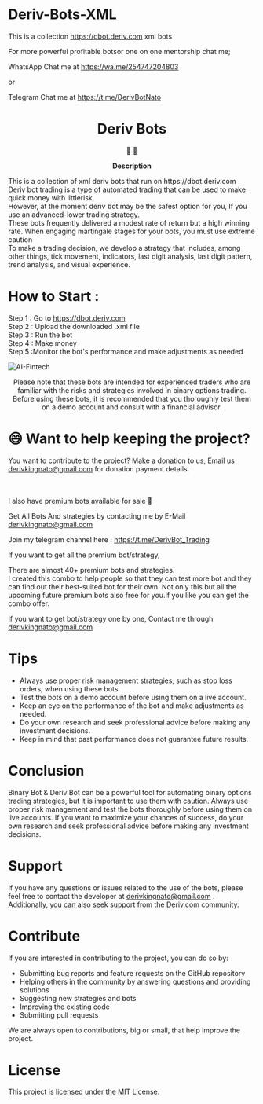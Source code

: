 # Deriv-Bots-XML
This is a collection https://dbot.deriv.com xml bots

For more powerful profitable botsor one on one mentorship chat me;

WhatsApp Chat me at https://wa.me/254747204803

or 

Telegram Chat me at https://t.me/DerivBotNato


<h1 align="center">
Deriv Bots
</h1>

<p align="center">
   📄 🚀
</p>




<p align="center">
  <strong>
   Description
  </strong>
</p>
<p>
This is  a collection of xml deriv bots that run on https://dbot.deriv.com </br>
Deriv bot trading is a type of automated trading that can be used to make quick money with littlerisk. </br>
However, at the moment deriv bot may be the safest option for you, If you use an advanced-lower trading strategy. </br>
These bots frequently delivered a modest rate of return but a high winning rate. When engaging martingale stages for your bots, you must use extreme caution </br>
To make a trading decision, we develop a strategy that includes, among other things, tick movement, indicators, last digit analysis, last digit pattern, trend analysis, and visual experience.
</p>

# How to Start  :

Step 1 : Go to https://dbot.deriv.com \
Step 2 : Upload the downloaded .xml file \
Step 3 : Run the bot \
Step 4 : Make money \
Step 5 :Monitor the bot's performance and make adjustments as needed 


![AI-Fintech](https://user-images.githubusercontent.com/57016982/170944162-b0775598-289a-49a3-85c6-2c0af545741c.jpg)
<p align="center">
Please note that these bots are intended for experienced traders who are familiar with the risks and strategies involved in binary options trading. Before using these bots, it is recommended that you thoroughly test them on a demo account and consult with a financial advisor.

</p>

 # 😄 Want to help keeping the project?<br>

You want to contribute to the project? 
Make a donation to us, Email us derivkingnato@gmail.com for donation payment details.


</br>
</br>
I also have premium bots available for sale 💸 


Get All Bots And strategies by contacting me by E-Mail derivkingnato@gmail.com

Join my telegram channel here : https://t.me/DerivBot_Trading

If you want to get all the premium bot/strategy, 

There are almost 40+ premium bots and strategies.\
I created this combo to help people so that they can test more bot and they can find out their best-suited bot for their own. Not only this but all the upcoming future premium bots also free for you.If you like you can get the combo offer.


If you want to get bot/strategy one by one, Contact me through derivkingnato@gmail.com


# Tips

- Always use proper risk management strategies, such as stop loss orders, when using these bots.
- Test the bots on a demo account before using them on a live account.
- Keep an eye on the performance of the bot and make adjustments as needed.
- Do your own research and seek professional advice before making any investment decisions.
- Keep in mind that past performance does not guarantee future results.

# Conclusion

Binary Bot & Deriv Bot can be a powerful tool for automating binary options trading strategies, but it is important to use them with caution. Always use proper risk management and test the bots thoroughly before using them on live accounts. If you want to maximize your chances of success, do your own research and seek professional advice before making any investment decisions.


# Support

If you have any questions or issues related to the use of the bots, please feel free to contact the developer at derivkingnato@gmail.com . Additionally, you can also seek support from the Deriv.com community.

# Contribute

If you are interested in contributing to the project, you can do so by:
- Submitting bug reports and feature requests on the GitHub repository
- Helping others in the community by answering questions and providing solutions
- Suggesting new strategies and bots
- Improving the existing code
- Submitting pull requests

We are always open to contributions, big or small, that help improve the project.

# License

This project is licensed under the MIT License.

